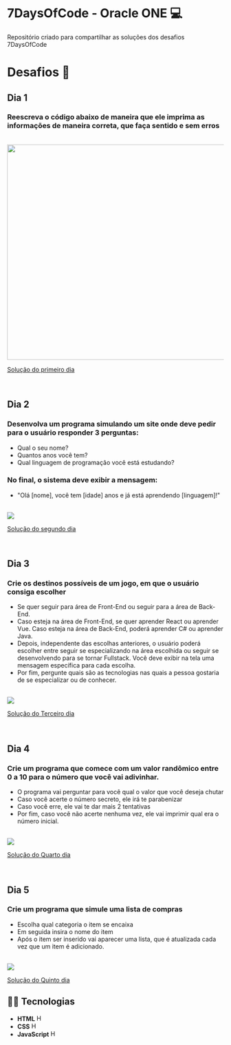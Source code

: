 # 7DaysOfCode - Oracle ONE 💻

Repositório criado para compartilhar as soluções dos desafios 7DaysOfCode

# Desafios 🎯

## Dia 1
### Reescreva o código abaixo de maneira que ele imprima as informações de maneira correta, que faça sentido e sem erros

<br>
<img src="https://github.com/user-attachments/assets/da2e3511-0157-4e6a-b237-d4578147b1e4" width="800px" height="500px">
<br>

[Solução do primeiro dia](./Primeiro)

<br>

## Dia 2
 ### Desenvolva um programa simulando um site onde deve pedir para o usuário responder 3 perguntas:

- Qual o seu nome?
- Quantos anos você tem?
- Qual linguagem de programação você está estudando?

### No final, o sistema deve exibir a mensagem:

- "Olá [nome], você tem [idade] anos e já está aprendendo [linguagem]!"

<br>
  
<img src="https://github.com/user-attachments/assets/d0012f04-7cfe-4406-b445-fd597f8f630d" >

<br>

[Solução do segundo dia](./Segundo)

<br>

## Dia 3

### Crie os destinos possíveis de um jogo, em que o usuário consiga escolher

- Se quer seguir para área de Front-End ou seguir para a área de Back-End.
- Caso esteja na área de Front-End, se quer aprender React ou aprender Vue. Caso esteja na área de Back-End, poderá aprender C# ou aprender Java.
- Depois, independente das escolhas anteriores, o usuário poderá escolher entre seguir se especializando na área escolhida ou seguir se desenvolvendo para se tornar Fullstack. Você deve exibir na tela uma mensagem específica para cada escolha.
- Por fim, pergunte quais são as tecnologias nas quais a pessoa gostaria de se especializar ou de conhecer.

<br>

<img src="https://github.com/user-attachments/assets/da9eef35-ef20-4750-801d-0b948c74a850" >

<br>

[Solução do Terceiro dia](./Terceiro)

<br>

## Dia 4

### Crie um programa que comece com um valor randômico entre 0 a 10 para o número que você vai adivinhar.

- O programa vai perguntar para você qual o valor que você deseja chutar
- Caso você acerte o número secreto, ele irá te parabenizar
- Caso você erre, ele vai te dar mais 2 tentativas
- Por fim, caso você não acerte nenhuma vez, ele vai imprimir qual era o número inicial.

<br>

<img src="https://github.com/user-attachments/assets/d41aa60e-c93d-4153-a9d2-4b16e77b5f25" >

<br>

[Solução do Quarto dia](./Quarto)

<br>

## Dia 5

### Crie um programa que simule uma lista de compras 

- Escolha qual categoria o item se encaixa
- Em seguida insira o nome do item
- Após o item ser inserido vai aparecer uma lista, que é atualizada cada vez que um item é adicionado.

<br>

<img src = "https://github.com/user-attachments/assets/dc7ca3d5-cb62-4fd8-bb31-fe24857c1988">

<br>

[Solução do Quinto dia](./Quinto)



## 👨‍💻 Tecnologias

- **HTML** <img src="https://img.icons8.com/?size=100&id=20909&format=png&color=000000" alt="HTML Logo" width="15px" height="15px">  
- **CSS** <img src="https://img.icons8.com/?size=100&id=21278&format=png&color=000000" alt="HTML Logo" width="15px" height="15px">  
- **JavaScript** <img src="https://img.icons8.com/?size=100&id=108784&format=png&color=000000" alt="HTML Logo" width="15px" height="15px">  
